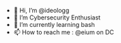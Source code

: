 - 👋 Hi, I’m @ideologg
- 👀 I’m Cybersecurity Enthusiast
- 🌱 I’m currently learning bash
- 📫 How to reach me : @eium on DC

